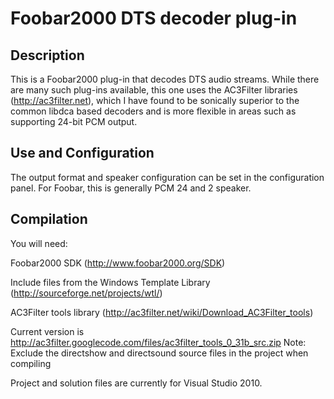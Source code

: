 Foobar2000 DTS decoder plug-in
==============================

Description
-----------

This is a Foobar2000 plug-in that decodes DTS audio streams.
While there are many such plug-ins available, this one
uses the AC3Filter libraries (http://ac3filter.net), which
I have found to be sonically superior to the common libdca
based decoders and is more flexible in areas such as
supporting 24-bit PCM output.


Use and Configuration
---------------------

The output format and speaker configuration can be set in
the configuration panel.  For Foobar, this is generally
PCM 24 and 2 speaker.


Compilation
-----------

You will need:

Foobar2000 SDK (http://www.foobar2000.org/SDK)

Include files from the Windows Template Library (http://sourceforge.net/projects/wtl/)

AC3Filter tools library (http://ac3filter.net/wiki/Download_AC3Filter_tools)

  Current version is http://ac3filter.googlecode.com/files/ac3filter_tools_0_31b_src.zip
  Note: Exclude the directshow and directsound source files in the project when compiling

Project and solution files are currently for Visual Studio 2010.